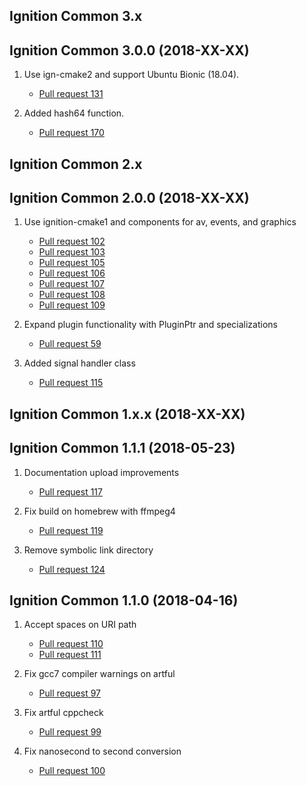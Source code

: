 ## Ignition Common 3.x

## Ignition Common 3.0.0 (2018-XX-XX)

1. Use ign-cmake2 and support Ubuntu Bionic (18.04).
    * [Pull request 131](https://bitbucket.org/ignitionrobotics/ign-common/pull-requests/131)

1. Added hash64 function.
    * [Pull request 170](https://bitbucket.org/ignitionrobotics/ign-common/pull-requests/170)

## Ignition Common 2.x

## Ignition Common 2.0.0 (2018-XX-XX)

1. Use ignition-cmake1 and components for av, events, and graphics
    * [Pull request 102](https://bitbucket.org/ignitionrobotics/ign-common/pull-requests/102)
    * [Pull request 103](https://bitbucket.org/ignitionrobotics/ign-common/pull-requests/103)
    * [Pull request 105](https://bitbucket.org/ignitionrobotics/ign-common/pull-requests/105)
    * [Pull request 106](https://bitbucket.org/ignitionrobotics/ign-common/pull-requests/106)
    * [Pull request 107](https://bitbucket.org/ignitionrobotics/ign-common/pull-requests/107)
    * [Pull request 108](https://bitbucket.org/ignitionrobotics/ign-common/pull-requests/108)
    * [Pull request 109](https://bitbucket.org/ignitionrobotics/ign-common/pull-requests/109)

1. Expand plugin functionality with PluginPtr and specializations
    * [Pull request 59](https://bitbucket.org/ignitionrobotics/ign-common/pull-requests/59)

1. Added signal handler class
    * [Pull request 115](https://bitbucket.org/ignitionrobotics/ign-common/pull-requests/115)

## Ignition Common 1.x.x (2018-XX-XX)


## Ignition Common 1.1.1 (2018-05-23)

1. Documentation upload improvements
    * [Pull request 117](https://bitbucket.org/ignitionrobotics/ign-common/pull-requests/117)

1. Fix build on homebrew with ffmpeg4
    * [Pull request 119](https://bitbucket.org/ignitionrobotics/ign-common/pull-requests/119)

1. Remove symbolic link directory
    * [Pull request 124](https://bitbucket.org/ignitionrobotics/ign-common/pull-requests/124)


## Ignition Common 1.1.0 (2018-04-16)

1. Accept spaces on URI path
    * [Pull request 110](https://bitbucket.org/ignitionrobotics/ign-common/pull-requests/110)
    * [Pull request 111](https://bitbucket.org/ignitionrobotics/ign-common/pull-requests/111)

1. Fix gcc7 compiler warnings on artful
    * [Pull request 97](https://bitbucket.org/ignitionrobotics/ign-common/pull-requests/97)

1. Fix artful cppcheck
    * [Pull request 99](https://bitbucket.org/ignitionrobotics/ign-common/pull-requests/99)

1. Fix nanosecond to second conversion
    * [Pull request 100](https://bitbucket.org/ignitionrobotics/ign-common/pull-requests/100)
